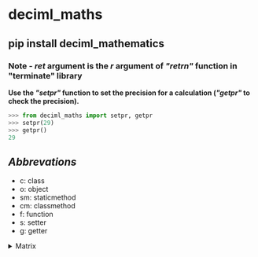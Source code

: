 # deciml_maths

## pip install deciml_mathematics

### Note - *ret* argument is the *r* argument of *"retrn"* function in "terminate" library

**Use the *"setpr"* function to set the precision for a calculation (*"getpr"* to check the precision).**
```python
>>> from deciml_maths import setpr, getpr
>>> setpr(29)
>>> getpr()
29
```


## *Abbrevations*
- c: class
- o: object
- sm: staticmethod
- cm: classmethod
- f: function
- s: setter
- g: getter

<details>
<summary>Matrix</summary>
<p>
<details>
  <summary>matx</summary>
  <p>
    
**(o) matx**: Object that stores matrix properties

```python
>>> from deciml_maths.matrix import matx
>>> from deciml.deciml import setpr
>>> setpr(3)
>>> matrix = matx([[1.924,2.25452,3.35157],[2.2585441,3.35844,4.25841],[3.58425,4.365258,5.694222],[4.6945485,5.5875155,6.557885]],True,'w')
'''
    [[1.924,2.25452,3.35157],[2.2585441,3.35844,4.25841],[3.58425,4.365258,5.694222],[4.6945485,5.5875155,6.557885]] - 2-D matrix
    True: Check argument types
    'w': wait and exit
'''
>>> matrix.pmatx
matx(
|'1.924', '2.255', '3.352'|
|'2.259', '3.358', '4.258'|
|'3.584', '4.365', '5.694'|
|'4.695', '5.588', '6.558'|
)

```

i. **(s) matx**: Assign a new 2-D matrix

```python
>>> matrix.matx = [1.5, 2.8257, 3.25541]
>>> matx.pmatx
matx(
|'1.5', '2.826', '3.255'|
)

```

ii. **(g) matx**: Get the 2-D matrix as a tuple

```python
>>> mat = matrix.matx
>>> mat
((Decimal('1.5'), Decimal('2.826'), Decimal('3.255')),)
```

iii. **(g) rowlen**: Get the length of rows

```python
>>> matrix.rowlen
3
```

iv. **(g) collen**: Get the length of columns

```python
>>> matrix.collen
1
```

v. **(g) sqmatx**: Get if square matrix

```python
>>> matrix.sqmatx
False
```

vi. **(g) pmatx**: Print the matrix and return the matrix as a tuple
#### Note - Can be used to check for errors :'/ *change the matx to pmatx*

```python
>>> matrix.pmatx
matx(
|'1.5', '2.826', '3.255'|
)

```

v. **(f) dnant**: Get the determinant of matrix

```python
>>> matrix = matx([[1,2,3,5],[2,4,4,5],[3,4,8,6],[7,5,6,7]])
>>> matrix.dnant()
Decimal('-155.000')
```

vi. **(f) invsednant**: Get the determinant of the inverse matrix

```python
>>> matrix.invsednant()
Decimal('-0.006452')
```
vii. **(f) invse**: Get the inverse matrix of the matrix

```python
>>> mat = matrix.invse()
>>> mat.pmatx
matx(
|'-0.051613', '-0.2194', '-0.045161', '0.2323'|
|'-0.4258', '0.6903', '-0.1226', '-0.083871'|
|'-0.096774', '-0.1613', '0.2903', '-0.064516'|
|'0.4387', '-0.1355', '-0.1161', '0.025806'|
)

```

vii. **(f) adjnt**: Get the adjoint matrix of the matrix

```python
>>> mat = matrix.adjnt()
>>> mat.pmatx
matx(
|'8.0', '34.0', '7.0', '-36.0'|
|'66.0', '-107.0', '19.0', '13.0'|
|'15.0', '25.0', '-45.0', '10.0'|
|'-68.0', '21.0', '18.0', '-4.0'|
)

```

viii. **(f) tpose**: Get the transpose matrix of the matrix

```python
>>> mat = matrix.tpose()
>>> mat.pmatx
matx(
|'1.0', '2.0', '3.0', '7.0'|
|'2.0', '4.0', '4.0', '5.0'|
|'3.0', '4.0', '8.0', '6.0'|
|'5.0', '5.0', '6.0', '7.0'|
)

```

ix. **(f) cofacm**: Get the matrix of cofactors for the matrix

```python
>>> mat = matrix.cofacm()
>>> mat.pmatx
matx(
|'8.0', '66.0', '15.0', '-68.0'|
|'34.0', '-107.0', '25.0', '21.0'|
|'7.0', '19.0', '-45.0', '18.0'|
|'-36.0', '13.0', '10.0', '-4.0'|
)

```

x. **(f) mele(i, j, chk, ret)**: Get an element of the matrix 

```python
>>> matrix.mele(0,0,True,'e')
'''
  0 - Row index
  0 - Column index
  True - Check arguments
  'e' - exit if error
'''
Decimal('1.0')
```

xi. **(f) mrow(i, chk, ret)**: Get a row of the matrix

```python
>>> matrix.mrow(0, True, 'c')
'''
  0 - Row index
  True - Check arguments
  'c' - continue if error
'''
(Decimal('1.0'), Decimal('2.0'), Decimal('3.0'), Decimal('5.0'))
```

xii. **(f) mcol(j, chk, ret)**: Get a column of the matrix

```python
>>> matrix.mcol(0, True, 'a')
'''
  0 - Column index
  True - Check arguments
  'a' - Ask to exit if error
'''
(Decimal('1.0'), Decimal('2.0'), Decimal('3.0'), Decimal('7.0'))
```

xiii. **(f) gele(a, r, chk, ret)**: Get the rows or columns of the matrix

```python
>>> matrix.gele([0,2], False, False, 'e')
'''
  [0,2] - Row or column indexes
  False - Get columns
  False - Skip arguments check
  'e' - exit if error
'''
((Decimal('1.0'), Decimal('2.0'), Decimal('3.0'), Decimal('7.0')), (Decimal('3.0'), Decimal('4.0'), Decimal('8.0'), Decimal('6.0')))
```

xiv. **(f) matxl()**: Get the matrix as a list of Decimal objects

```python
>>> matrix.matxl()
[[Decimal('1.0'), Decimal('2.0'), Decimal('3.0'), Decimal('5.0')], [Decimal('2.0'), Decimal('4.0'), Decimal('4.0'), Decimal('5.0')], [Decimal('3.0'), Decimal('4.0'), Decimal('8.0'), Decimal('6.0')], [Decimal('7.0'), Decimal('5.0'), Decimal('6.0'), Decimal('7.0')]]
```

xv. **(f) pop(i, r, chk, ret)**: Remove a row or column of the matrix

```python
>>> matrix.pop(0, False, True, 'c')
(Decimal('1.0'), Decimal('2.0'), Decimal('3.0'), Decimal('7.0'))
>>> matrix.pmatx
matx(
|'2.0', '3.0', '5.0'|
|'4.0', '4.0', '5.0'|
|'4.0', '8.0', '6.0'|
|'5.0', '6.0', '7.0'|
)

```

  </p>
</details>
<details>
  <summary>matutils</summary>
  <p>

**(c) matutils**: Methods used with matx

i. **(sm) sclrm(n, el, chk, ret)**: Get a matx object with a scalar matrix

ii. **(sm) eqelm(m, n, i, chk, ret)**: Get a matx object of matrix with equal elements

iii. **(sm) addmatx(a, *b, r, chk, ret)**: Get a matrix as a matx object for matrices of matx objects appended along row or column direction 

iv. **(cm) maddval(a, x, chk, ret)**: Add a number to all elements of the matrix for a matx object

v. **(sm) matlxtox(a, chk, ret)**: Convert matx object to a tuple of matx objects with column matrix

vi. **(sm) matxtolx(a, chk, ret)**: Convert a tuple of matx objects with column matrix to a matx object

vii. **(sm) gele(a, b, r, chk, ret)**: Get the rows or columns of the matrix for a matx object as a matx object

viii. **(cm) tpose(a, chk, ret)**: Get the transpose matrix as a matx object for matrix of a matx object

ix. **(cm) cofac(a, b, c, chk, ret)**: Get the matrix of cofactors as a matx object for matrix of a matx object

x. **(cm) dnant(a, chk, ret)**: Get the determinant of matrix for a matx object

xi. **(cm) adjnt(a, chk, ret)**: Get the adjoint of matrix for a matx object

xii. **(cm) invse(a, chk, ret)**: Get the inverse matrix as a matx object for matrix of a matx object

xiii. **(cm) invsednant(a, chk, ret)**: Get the determinant of the inverse matrix for matrix of a matx object

xiv. **(cm) tform(a, b, c, d, r, chk, ret)**: Get a matx object with matrix for matrix of a matx object after a row or column transformation

xv. **(sm) madd(a, b, sumr, chk, ret)**: Get the matrix as a matx object after matrix addition for matrices of two matx objects

xvi. **(cm) saddcnst(a, b, r, sumr, chk, ret)**: Get the matrix as matx object after addition of a constant to each row or column in matrix of a matx object

xvii. **(sm) msub(a, b, sumr, chk, ret)**: Get the matrix as a matx object after matrix subtraction for matrices of two matx objects

xviii. **(sm) smult(a, b, sumr, chk, ret)**: Get the matrix as matx object after multiplication of a number 

xix. **(cm) smultfac(a, b, r, sumr, chk, ret)**: Get the matrix as a matx object after multiplication of a number to each row or column in matrix of a matx object

xx. **(cm) mmult(a, b, t, sumr, chk, ret)**: Get the matrix as a matx object after matrix multiplication for matrices of two matx objects

xxi. **(sm) melmult(a, b, t, sumr, chk, ret)**: 

xxii. **(sm) uldcompose(a, chk, ret)**: 

xxiii. **(cm) dpose(a, li, r, chk, ret)**:

  </p>
</details>
<details>
  <summary>melutils</summary>
  <p>
  </p>
</details>
<details>
  <summary>matstat</summary>
  <p>
  </p>
</details>
</p>
</details>

